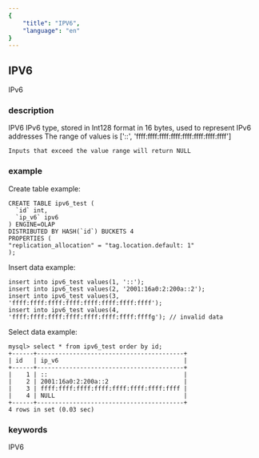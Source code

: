 ```yaml
---
{
    "title": "IPV6",
    "language": "en"
}
---
```


<!-- 
Licensed to the Apache Software Foundation (ASF) under one
or more contributor license agreements.  See the NOTICE file
distributed with this work for additional information
regarding copyright ownership.  The ASF licenses this file
to you under the Apache License, Version 2.0 (the
"License"); you may not use this file except in compliance
with the License.  You may obtain a copy of the License at

  http://www.apache.org/licenses/LICENSE-2.0

Unless required by applicable law or agreed to in writing,
software distributed under the License is distributed on an
"AS IS" BASIS, WITHOUT WARRANTIES OR CONDITIONS OF ANY
KIND, either express or implied.  See the License for the
specific language governing permissions and limitations
under the License.
-->

## IPV6

<version since="dev">

IPv6

</version>

### description

IPV6
IPv6 type, stored in Int128 format in 16 bytes, used to represent IPv6 addresses
The range of values is ['::', 'ffff:ffff:ffff:ffff:ffff:ffff:ffff:ffff']

`Inputs that exceed the value range will return NULL`

### example

Create table example:

```
CREATE TABLE ipv6_test (
  `id` int,
  `ip_v6` ipv6
) ENGINE=OLAP
DISTRIBUTED BY HASH(`id`) BUCKETS 4
PROPERTIES (
"replication_allocation" = "tag.location.default: 1"
);
```

Insert data example:

```
insert into ipv6_test values(1, '::');
insert into ipv6_test values(2, '2001:16a0:2:200a::2');
insert into ipv6_test values(3, 'ffff:ffff:ffff:ffff:ffff:ffff:ffff:ffff');
insert into ipv6_test values(4, 'ffff:ffff:ffff:ffff:ffff:ffff:ffff:ffffg'); // invalid data
```

Select data example:

```
mysql> select * from ipv6_test order by id;
+------+-----------------------------------------+
| id   | ip_v6                                   |
+------+-----------------------------------------+
|    1 | ::                                      |
|    2 | 2001:16a0:2:200a::2                     |
|    3 | ffff:ffff:ffff:ffff:ffff:ffff:ffff:ffff |
|    4 | NULL                                    |
+------+-----------------------------------------+
4 rows in set (0.03 sec)
```

### keywords

IPV6
